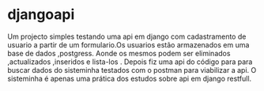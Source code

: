 # djangoapi
Um projecto simples testando uma api em django com cadastramento de usuario a partir de um formulario.Os usuarios estão armazenados em uma base de dados ,postgress. Aonde os mesmos podem ser eliminados ,actualizados ,inseridos e lista-los . Depois fiz uma api do código para para buscar dados do sisteminha testados com o postman para viabilizar a api. O sisteminha é apenas uma prática dos estudos sobre api em django restfull.
